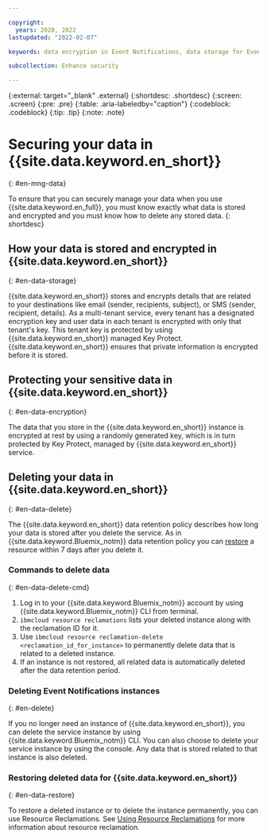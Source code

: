 ```yaml
---

copyright:
  years: 2020, 2022
lastupdated: "2022-02-07"

keywords: data encryption in Event Notifications, data storage for Event Notifications, bring your own keys for Event Notifications, BYOK for Event Notifications, key management for Event Notifications, key encryption for Event Notifications, personal data in Event Notifications, data deletion for Event Notifications, data in Event Notifications, data security in Event Notifications, KYOK for Event Notifications

subcollection: Enhance security

---
```


{:external: target="_blank" .external}
{:shortdesc: .shortdesc}
{:screen: .screen}
{:pre: .pre}
{:table: .aria-labeledby="caption"}
{:codeblock: .codeblock}
{:tip: .tip}
{:note: .note}   



# Securing your data in {{site.data.keyword.en_short}}
{: #en-mng-data}

To ensure that you can securely manage your data when you use {{site.data.keyword.en_full}}, you must know exactly what data is stored and encrypted and you must know how to delete any stored data.
{: shortdesc}

## How your data is stored and encrypted in {{site.data.keyword.en_short}}
{: #en-data-storage}

{{site.data.keyword.en_short}} stores and encrypts details that are related to your destinations like email (sender, recipients, subject), or SMS (sender, recipient, details). As a multi-tenant service, every tenant has a designated encryption key and user data in each tenant is encrypted with only that tenant's key. This tenant key is protected by using {{site.data.keyword.en_short}} managed Key Protect. {{site.data.keyword.en_short}} ensures that private information is encrypted before it is stored.


## Protecting your sensitive data in {{site.data.keyword.en_short}}
{: #en-data-encryption}

The data that you store in the {{site.data.keyword.en_short}} instance is encrypted at rest by using a randomly generated key, which is in turn protected by Key Protect, managed by {{site.data.keyword.en_short}} service.

## Deleting your data in {{site.data.keyword.en_short}}
{: #en-data-delete}

The {{site.data.keyword.en_short}} data retention policy describes how long your data is stored after you delete the service. As in {{site.data.keyword.Bluemix_notm}} data retention policy you can [restore](/docs/account?topic=account-resource-reclamation&interface=cli#restore-resource-cli) a resource within 7 days after you delete it.

### Commands to delete data
{: #en-data-delete-cmd}

1. Log in to your {{site.data.keyword.Bluemix_notm}} account by using {{site.data.keyword.Bluemix_notm}} CLI from terminal.
2. `ibmcloud resource reclamations` lists your deleted instance along with the reclamation ID for it.
3. Use `ibmcloud resource reclamation-delete <reclamation_id_for_instance>` to permanently delete data that is related to a deleted instance.
4. If an instance is not restored, all related data is automatically deleted after the data retention period.

### Deleting Event Notifications instances
{: #en-delete}

If you no longer need an instance of {{site.data.keyword.en_short}}, you can delete the service instance by using {{site.data.keyword.Bluemix_notm}} CLI. You can also choose to delete your service instance by using the console. Any data that is stored related to that instance is also deleted.


### Restoring deleted data for {{site.data.keyword.en_short}}
{: #en-data-restore}

To restore a deleted instance or to delete the instance permanently, you can use Resource Reclamations. See [Using Resource Reclamations](/docs/account?topic=account-resource-reclamation) for more information about resource reclamation.
